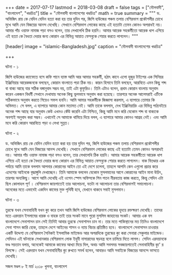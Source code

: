 +++
date = 2017-07-17
lastmod = 2018-03-08
draft = false
tags = ["মৌলবাদী", "বাংলাদেশ", "খণ্ডচিত্র"]
title = "মৌলবাদী বাংলাদেশের খণ্ডচিত্র"
math = true
summary = """
ড. অভিজিৎ রায় কে যেদিন যেদিন হত্যা করা হয় তার দুদিন পর, জিপি হাউজের পঞ্চম তলায় বেশিরভাগ প্রকৌশলীর চোখে মুখে আমি যেন বিজয়ের আনন্দ দেখেছি। সেখানে বেশিরভাগ লোকের কাছে এই হত্যাটা তেমন কোনও অপরাধই নয়। আমার পাঁচ ওয়াক্ত নামাজ পড়া বসও বলেন, তার লেখালেখি ঠিক হয়নি। আমার আরেক সহকর্মীতো আরেক ধাপ এগিয়ে এই হত্যা কে বৈধতা দেয়ার জন্য কোরান এর বিভিন্ন আয়াত ফেসবুকে শেয়ার করতে লাগলেন। 
"""

[header]
image = "islamic-Bangladesh.jpg"
caption = "মৌলবাদী বাংলাদেশের খণ্ডচিত্র"

+++

ঘটনা - ১ 

জিপি হাউজের ক্যাফেতে বসে কফি পানে ব্যাস্ত আমি আর আমার সহকর্মী, হঠাৎ কানে এলো হুজুর টাইপের এক সিনিয়র ইঞ্জিনিয়ার আরেকজনকে বলছেন, কোরান বাংলাতে পড়া ঠিক নয়। কারন হিসাবে তিনি বলছেন, আরবিতে এমন কিছু শব্দ বা বাক্য আছে যার সঠিক বঙ্গানুবাদ সম্ভব নয়, তাই এটা কুফুরিও। তিনি এটাও বলেন, প্রথম কোরান বাংলায় অনুবাদ করেন একজন বিধর্মী সেখানে দেখাযায় অনেক কিছু ভুলভাবে অনুবাদ করা হয়েছে। তারপরে অনেক আলেমরাই এটিকে সঠিকভাবে অনুবাদ করতে গিয়েও সফল হননি। আমি আমার সহকর্মীকে জিজ্ঞাসা করলাম, এ ব্যাপারে তোমার কি অভিমত। সে বলল, এ ব্যাপারে আমার কোন মতামত নেই। আমি তাকে বললাম, দেখ ইঞ্জিনিয়ারিং এর বিভিন্ন পাঠ্যবইয়ে অনেক শব্দ আছে যার অনুবাদ কেউ এখনও কেঁউ করেনি এটা নিশ্চিত, কিন্তু আমি মনে করি যেকোন শব্দ বা বাক্যকে অবশ্যই অনুবাদ করা সম্ভব। এখানেই সে আমাকে থামিয়ে দিয়ে বলল, এ ব্যাপারে আমার কোনও আগ্রহ নেই। এবং আমি মনে করি কোরান আরবিতে পড়া ও লেখা সুন্নত। 

ঘটনা - ২ 

ড. অভিজিৎ রায় কে যেদিন যেদিন হত্যা করা হয় তার দুদিন পর, জিপি হাউজের পঞ্চম তলায় বেশিরভাগ প্রকৌশলীর চোখে মুখে আমি যেন বিজয়ের আনন্দ দেখেছি। সেখানে বেশিরভাগ লোকের কাছে এই হত্যাটা তেমন কোনও অপরাধই নয়। আমার পাঁচ ওয়াক্ত নামাজ পড়া বসও বলেন, তার লেখালেখি ঠিক হয়নি। আমার আরেক সহকর্মীতো আরেক ধাপ এগিয়ে এই হত্যা কে বৈধতা দেয়ার জন্য কোরান এর বিভিন্ন আয়াত ফেসবুকে শেয়ার করতে লাগলেন। বাক বিতণ্ডার এক পর্যায়ে আমি তাকে বললাম আপনার কোরানের আইন তো এই দেশে চলেনা, তাহলে আপনি কেন এগুলো প্রচার করে এদেশের আইনকে বৃদ্ধাঙ্গুলি দেখাচ্ছেন। তিনি আমাকে বললেন যেকোন মুসলমানের আগে কোরানের আইন মানা উচিৎ, তারপর অন্যকিছু। আগে আমি দেখেছি এই ওপেন স্পেস অফিসকে পিন পতন নীরবতায় কাজ করতে, কিন্তু সেদিন এটা ছিল কোলাহল পূর্ণ । বেশিরভাগ জায়গাতেই তার আলোচনা, যতটা না আলোচনা তার বেশিরভাগই  সমালোচনা। অনেকের মতে এভাবেই একদিন কাফের মুক্ত পৃথিবী হবে, যেখানে থাকবে সবাই মুসলমান। 

ঘটনা - ৩

তুরস্কে যখন সেনাবাহিনী যখন ক্যু করে তখন আমি জিপি হাউজের বেশিরভাগ লোকের হৃদয়ে রক্তক্ষরণ দেখেছি। তাদের মতে  এরদয়ান ইসলামের ধারক ও বাহক তাই তার সংকট মানে পুরো মুসলিম জাহানের সংকট। আমার এক বস বাংলাদেশে সেনাশাসন চান সেই তিনিই আবার তুরস্কে সেনাশাসন চান না। তার মতে পাকিস্থানের মত তিনিও বাংলাদেশে সেনা শাসন জারি হোক, তাহলে দেশে আইনের শাসন ও ন্যায় বিচার প্রতিষ্ঠিত হবে। বাংলাদেশে সেনাসাসন চাওয়ার একটি উদ্দেশ্য যে বেশিরভাগ সৈনিকই ইসলামিক মাইন্ডেড আর অপরদিকে তুরস্কের ক্যু করা সেনারা সেকুলার মাইন্ডেড। সেদিনও এই ঘটনাকে সেখানকার বেশিরভাগ লোক ইহুদী নাসারাদের ষড়যন্ত্র বলে চালিয়ে দিতে লাগল। সেদিন এরদয়ানকে ভণ্ড সয়তান বলায়, অনেকেই আমাকে কাফের আখ্যা দিয়ে দিল, অথচ আমি সবসময় সবজায়গাতেই সেনাবাহিনীর ক্যু' র বিপক্ষে। সেই এরদয়ান যখন সেনাবাহিনীর ক্যু রুখতে সমর্থ হলেন, আবারও আমি সবাইকে বিজয়ের আনন্দে ভাসতে দেখেছি।  

সজল মণ্ডল
৮ ই মার্চ ২০১৮
খুলনা, বাংলাদেশ
